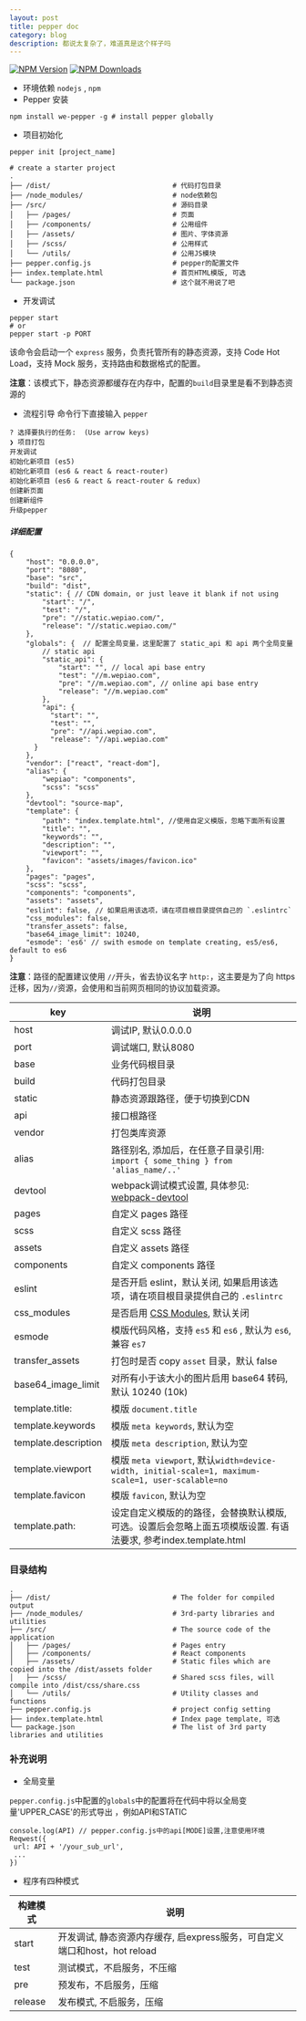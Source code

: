 ```yaml
---
layout: post
title: pepper doc
category: blog
description: 都说太复杂了，难道真是这个样子吗
---
```


[![NPM Version](http://img.shields.io/npm/v/we-pepper.svg?style=flat)](https://www.npmjs.org/package/we-pepper)
[![NPM Downloads](https://img.shields.io/npm/dm/we-pepper.svg?style=flat)](https://www.npmjs.org/package/we-pepper)

*  环境依赖 `nodejs` , `npm`
*  Pepper 安装   
```
npm install we-pepper -g # install pepper globally
```
*  项目初始化    

```
pepper init [project_name] 

# create a starter project
.
├── /dist/                              # 代码打包目录
├── /node_modules/                      # node依赖包
├── /src/                               # 源码目录
│   ├── /pages/                         # 页面
│   ├── /components/                    # 公用组件
│   ├── /assets/                        # 图片、字体资源
│   ├── /scss/                          # 公用样式    
│   └── /utils/                         # 公用JS模块
├── pepper.config.js                    # pepper的配置文件
├── index.template.html                 # 首页HTML模版, 可选
└── package.json                        # 这个就不用说了吧
```

*  开发调试 
 
```
pepper start
# or
pepper start -p PORT

```
该命令会启动一个 `express` 服务，负责托管所有的静态资源，支持 Code Hot Load，支持 Mock 服务，支持路由和数据格式的配置。
  
   **注意**：该模式下，静态资源都缓存在内存中，配置的`build`目录里是看不到静态资源的  
*  流程引导  命令行下直接输入 `pepper` 
 
```
? 选择要执行的任务:  (Use arrow keys)
❯ 项目打包
开发调试
初始化新项目 (es5)
初始化新项目 (es6 & react & react-router)
初始化新项目 (es6 & react & react-router & redux)
创建新页面
创建新组件
升级pepper

```
##### 详细配置  

```
{
    "host": "0.0.0.0",
    "port": "8080",
    "base": "src",
    "build": "dist",
    "static": { // CDN domain, or just leave it blank if not using
        "start": "/",
        "test": "/",
        "pre": "//static.wepiao.com/",
        "release": "//static.wepiao.com/"
    },
    "globals": {  // 配置全局变量，这里配置了 static_api 和 api 两个全局变量
        // static api
        "static_api": {
            "start": "", // local api base entry
            "test": "//m.wepiao.com",
            "pre": "//m.wepiao.com", // online api base entry
            "release": "//m.wepiao.com"
        },
        "api": {
          "start": "",
          "test": "",
          "pre": "//api.wepiao.com",
          "release": "//api.wepiao.com"
      }
    },
    "vendor": ["react", "react-dom"],
    "alias": {
        "wepiao": "components",
        "scss": "scss"
    },
    "devtool": "source-map",
    "template": {
        "path": "index.template.html", //使用自定义模版，忽略下面所有设置
        "title": "",
        "keywords": "",
        "description": "",
        "viewport": "",
        "favicon": "assets/images/favicon.ico"
    },
    "pages": "pages",
    "scss": "scss",
    "components": "components",
    "assets": "assets",
    "eslint": false, // 如果启用该选项，请在项目根目录提供自己的 `.eslintrc`
    "css_modules": false,
    "transfer_assets": false,
    "base64_image_limit": 10240,
    "esmode": 'es6' // swith esmode on template creating, es5/es6, default to es6
}
```
**注意**：路径的配置建议使用 `//`开头，省去协议名字 `http:`，这主要是为了向 https 迁移，因为`//`资源，会使用和当前网页相同的协议加载资源。

key                  | 说明                                                                                                       
----                 |----------
host                 | 调试IP, 默认0.0.0.0                                                                                        
port                 | 调试端口, 默认8080                                                                                         
base                 | 业务代码根目录                                                                                             
build                | 代码打包目录                                                                                               
static               | 静态资源跟路径，便于切换到CDN                                                                              
api                  | 接口根路径                                                                                                 
vendor               | 打包类库资源                                                                                               
alias                | 路径别名, 添加后，在任意子目录引用: `import { some_thing } from 'alias_name/..'`                           
devtool              | webpack调试模式设置, 具体参见: [webpack-devtool](http://webpack.github.io/docs/configuration.html#devtool) 
pages                | 自定义 pages 路径                                                                                          
scss                 | 自定义 scss 路径                                                                                           
assets               | 自定义 assets 路径                                                                                         
components           | 自定义 components 路径                                                                                     
eslint               | 是否开启 eslint，默认关闭, 如果启用该选项，请在项目根目录提供自己的 `.eslintrc`                            
css_modules          | 是否启用 [CSS Modules](https://github.com/css-modules/css-modules), 默认关闭                               
esmode               | 模版代码风格，支持 `es5` 和 `es6` , 默认为 `es6`, 兼容 `es7`                                               
transfer_assets      | 打包时是否 copy `asset` 目录，默认 false                                                                   
base64_image_limit   | 对所有小于该大小的图片启用 base64 转码, 默认 10240 (10k)                                                   
template.title:      | 模版 `document.title`                                                                                      
template.keywords    | 模版 `meta keywords`, 默认为空                                                                             
template.description | 模版 `meta description`, 默认为空                                                                          
template.viewport    | 模版 `meta viewport`, 默认`width=device-width, initial-scale=1, maximum-scale=1, user-scalable=no`         
template.favicon     | 模版 `favicon`, 默认为空                                                                                   
template.path:       | 设定自定义模版的的路径，会替换默认模版,可选。设置后会忽略上面五项模版设置. 有语法要求, 参考index.template.html 

### 目录结构

```
.
├── /dist/                              # The folder for compiled output
├── /node_modules/                      # 3rd-party libraries and utilities
├── /src/                               # The source code of the application
│   ├── /pages/                         # Pages entry
│   ├── /components/                    # React components
│   ├── /assets/                        # Static files which are copied into the /dist/assets folder
│   ├── /scss/                          # Shared scss files, will compile into /dist/css/share.css
│   └── /utils/                         # Utility classes and functions
├── pepper.config.js                    # project config setting
├── index.template.html                 # Index page template, 可选
└── package.json                        # The list of 3rd party libraries and utilities
```

### 补充说明

  -  全局变量  

 `pepper.config.js`中配置的`globals`中的配置将在代码中将以全局变量'UPPER_CASE'的形式导出 ，例如API和STATIC  

```
console.log(API) // pepper.config.js中的api[MODE]设置,注意使用环境
Reqwest({
 url: API + '/your_sub_url',
 ...
})
```
  -  程序有四种模式  

构建模式            |  说明
----                |----
start               |开发调试, 静态资源内存缓存, 启express服务，可自定义端口和host，hot reload
test                |测试模式，不启服务，不压缩 
pre                 |预发布，不启服务，压缩
release             |发布模式, 不启服务，压缩
